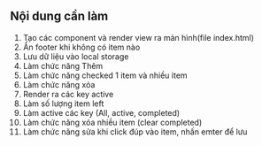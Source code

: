 ## Nội dung cần làm
1.  Tạo các component và render view ra màn hình(file index.html)
2.  Ẩn footer khi không có item nào
3.  Lưu dữ liệu vào local storage 
4.  Làm chức năng Thêm
5.  Làm chức năng checked 1 item và nhiều item 
6.  Làm chức năng xóa
7.  Render ra các key active
8.  Làm số lượng item left
9.  Làm active các key (All, active, completed)
10.  Làm chức năng xóa nhiều item (clear completed)
11. Làm chức năng sửa khi click đúp vào item, nhấn emter để lưu